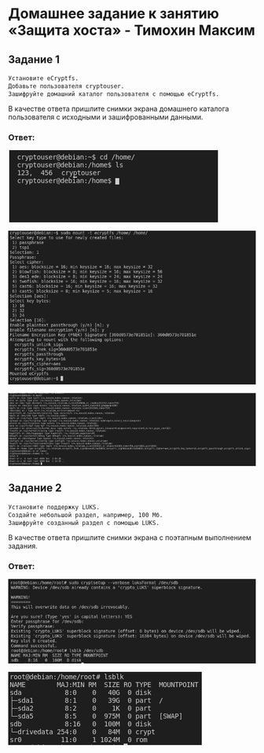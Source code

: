 # Домашнее задание к занятию «Защита хоста» - Тимохин Максим

## Задание 1

    Установите eCryptfs.
    Добавьте пользователя cryptouser.
    Зашифруйте домашний каталог пользователя с помощью eCryptfs.

В качестве ответа пришлите снимки экрана домашнего каталога пользователя с исходными и зашифрованными данными.

### Ответ:

![1](https://github.com/MrAgrippa/bd-ib-homework/blob/main/img/13-02/1.PNG)

![2](https://github.com/MrAgrippa/bd-ib-homework/blob/main/img/13-02/2.PNG)

![3](https://github.com/MrAgrippa/bd-ib-homework/blob/main/img/13-02/3.PNG)


## Задание 2

    Установите поддержку LUKS.
    Создайте небольшой раздел, например, 100 Мб.
    Зашифруйте созданный раздел с помощью LUKS.
    
В качестве ответа пришлите снимки экрана с поэтапным выполнением задания.

### Ответ:

![4](https://github.com/MrAgrippa/bd-ib-homework/blob/main/img/13-02/4.PNG)

![5](https://github.com/MrAgrippa/bd-ib-homework/blob/main/img/13-02/5.PNG)
